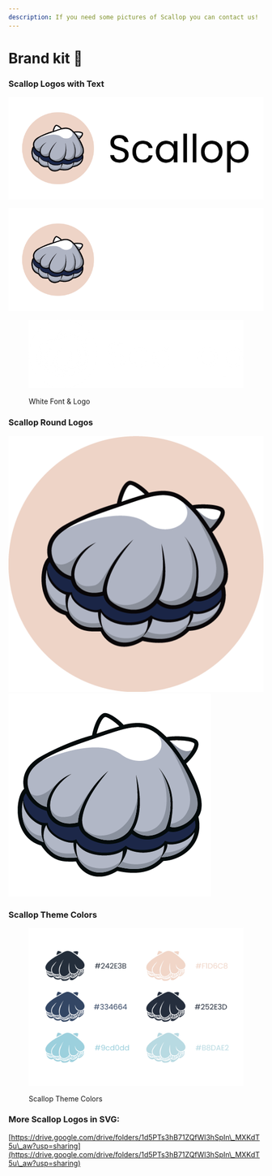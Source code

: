 ```yaml
---
description: If you need some pictures of Scallop you can contact us!
---
```


# Brand kit 🎨

### Scallop Logos with Text

![Scallop Black Font](../.gitbook/assets/logo-black.png)

![Scallop White Font](../.gitbook/assets/logo-white.png)



<figure><img src="../.gitbook/assets/image (20).png" alt=""><figcaption><p>White Font &#x26; Logo</p></figcaption></figure>

###

### Scallop Round Logos

![](<../.gitbook/assets/image (3).png>)![](<../.gitbook/assets/image (23).png>)

###

### Scallop Theme Colors

<figure><img src="../.gitbook/assets/image (2).png" alt=""><figcaption><p>Scallop Theme Colors</p></figcaption></figure>

### **More Scallop Logos in SVG:**&#x20;

[https://drive.google.com/drive/folders/1d5PTs3hB71ZQfWl3hSpIn\_MXKdT5u\_aw?usp=sharing](https://drive.google.com/drive/folders/1d5PTs3hB71ZQfWl3hSpIn\_MXKdT5u\_aw?usp=sharing)
